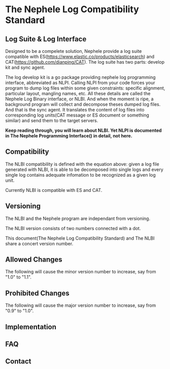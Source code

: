# The Nephele Log Compatibility Standard

## Log Suite & Log Interface

Designed to be a compelete solution, Nephele provide a log suite compatible with ES(https://www.elastic.co/products/elasticsearch) and CAT(https://github.com/dianping/CAT). The log suite has two parts: develop kit and sync agent.

The log develop kit is a go package providing nephele log programming interface, abbreviated as NLPI. Calling NLPI from your code forces your program to dump log files within some given constraints: specific alignment, particular layout, mangling names, etc. All these details are called the Nephele Log Binary interface, or NLBI. And when the moment is ripe, a background program will collect and decompose theses dumped log files. And that is the sync agent. It translates the content of log files into corresponding log units(CAT message or ES document or something similar) and send them to the target servers.

**Keep reading through, you will learn about NLBI. Yet NLPI is documented in The Nephele Programming Interface() in detail, not here.**

## Compatibility

The NLBI compatibility is defined with the equation above: given a log file generated with NLBI, it is able to be decomposed into single logs and every single log contains adequate infomation to be recognized as a given log unit.

Currently NLBI is compatible with ES and CAT.


## Versioning

The NLBI and the Nephele program are independant from versioning. 

The NLBI version consists of two numbers connected with a dot. 

This document(The Nephele Log Compatibility Standard) and The NLBI share a concert version number.

## Allowed Changes

The following will cause the minor version number to increase, say from "1.0" to "1.1".

## Prohibited Changes

The following will cause the major version number to increase, say from "0.9" to "1.0".

## Implementation

## FAQ

## Contact
